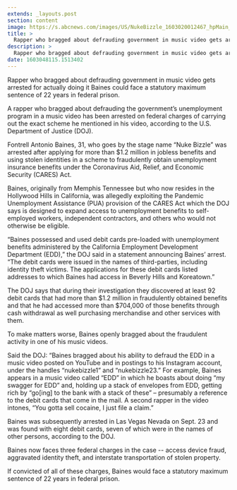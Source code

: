 ```yaml
--- 
extends: _layouts.post 
section: content 
image: https://s.abcnews.com/images/US/NukeBizzle_1603020012467_hpMain_16x9_992.jpg 
title: > 
  Rapper who bragged about defrauding government in music video gets arrested for actually doing it 
description: > 
  Rapper who bragged about defrauding government in music video gets arrested for actually doing it Baines could face a statutory maximum sentence of 22 years in federal prison.A rapper who bragged about defrauding the government’s unemployment program in a music video has been arrested on federal charges of carrying out the exact scheme he mentioned in his video, according to the U.S. Department of Justice (DOJ).“Baines possessed and used debit cards pre-loaded with unemployment benefits administered by the California Employment Development Department (EDD),” the DOJ said in a statement announcing Baines’ arrest.“The debit cards were issued in the names of third-parties, including identity theft victims.To make matters worse, Baines openly bragged about the fraudulent activity in one of his music videos. 
date: 1603048115.1513402 
--- 
```

Rapper who bragged about defrauding government in music video gets arrested for actually doing it Baines could face a statutory maximum sentence of 22 years in federal prison.

A rapper who bragged about defrauding the government’s unemployment program in a music video has been arrested on federal charges of carrying out the exact scheme he mentioned in his video, according to the U.S. Department of Justice (DOJ).

Fontrell Antonio Baines, 31, who goes by the stage name “Nuke Bizzle” was arrested after applying for more than $1.2 million in jobless benefits and using stolen identities in a scheme to fraudulently obtain unemployment insurance benefits under the Coronavirus Aid, Relief, and Economic Security (CARES) Act.

Baines, originally from Memphis Tennessee but who now resides in the Hollywood Hills in California, was allegedly exploiting the Pandemic Unemployment Assistance (PUA) provision of the CARES Act which the DOJ says is designed to expand access to unemployment benefits to self-employed workers, independent contractors, and others who would not otherwise be eligible.

“Baines possessed and used debit cards pre-loaded with unemployment benefits administered by the California Employment Development Department (EDD),” the DOJ said in a statement announcing Baines’ arrest. “The debit cards were issued in the names of third-parties, including identity theft victims. The applications for these debit cards listed addresses to which Baines had access in Beverly Hills and Koreatown.”

The DOJ says that during their investigation they discovered at least 92 debit cards that had more than $1.2 million in fraudulently obtained benefits and that he had accessed more than $704,000 of those benefits through cash withdrawal as well purchasing merchandise and other services with them.

To make matters worse, Baines openly bragged about the fraudulent activity in one of his music videos.

Said the DOJ: “Baines bragged about his ability to defraud the EDD in a music video posted on YouTube and in postings to his Instagram account, under the handles “nukebizzle1” and “nukebizzle23.” For example, Baines appears in a music video called “EDD” in which he boasts about doing “my swagger for EDD” and, holding up a stack of envelopes from EDD, getting rich by “go[ing] to the bank with a stack of these” – presumably a reference to the debit cards that come in the mail. A second rapper in the video intones, “You gotta sell cocaine, I just file a claim.”

Baines was subsequently arrested in Las Vegas Nevada on Sept. 23 and was found with eight debit cards, seven of which were in the names of other persons, according to the DOJ.

Baines now faces three federal charges in the case -- access device fraud, aggravated identity theft, and interstate transportation of stolen property.

If convicted of all of these charges, Baines would face a statutory maximum sentence of 22 years in federal prison.
